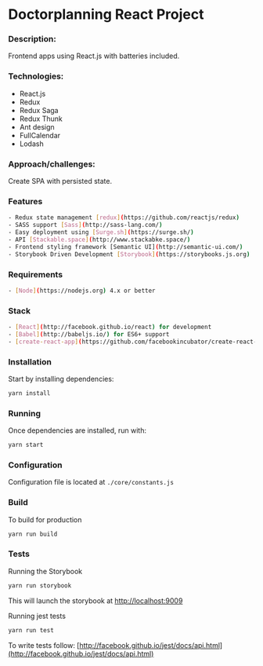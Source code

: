 # Doctorplanning React Project

### Description: 
Frontend apps using React.js with batteries included.

### Technologies: 
* React.js
* Redux
* Redux Saga
* Redux Thunk
* Ant design 
* FullCalendar
* Lodash

### Approach/challenges: 
Create SPA with persisted state. 

### Features
```bash
- Redux state management [redux](https://github.com/reactjs/redux)
- SASS support [Sass](http://sass-lang.com/)
- Easy deployment using [Surge.sh](https://surge.sh/)
- API [Stackable.space](http://www.stackabke.space/)
- Frontend styling framework [Semantic UI](http://semantic-ui.com/)
- Storybook Driven Development [Storybook](https://storybooks.js.org)
```

### Requirements
```bash
- [Node](https://nodejs.org) 4.x or better
```

### Stack
```bash
- [React](http://facebook.github.io/react) for development
- [Babel](http://babeljs.io/) for ES6+ support
- [create-react-app](https://github.com/facebookincubator/create-react-app) as stack
```

### Installation
Start by installing dependencies:

```sh
yarn install
```

### Running

Once dependencies are installed, run with:

```sh
yarn start
```

### Configuration

Configuration file is located at `./core/constants.js`

### Build

To build for production

```sh
yarn run build
```

### Tests

Running the Storybook

```sh
yarn run storybook
```

This will launch the storybook at [http://localhost:9009](http://localhost:9009)

Running jest tests

```sh
yarn run test
```

To write tests follow: [http://facebook.github.io/jest/docs/api.html](http://facebook.github.io/jest/docs/api.html)
